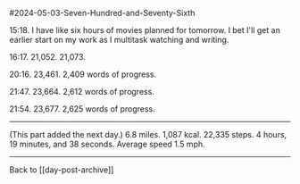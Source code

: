 #2024-05-03-Seven-Hundred-and-Seventy-Sixth

15:18.  I have like six hours of movies planned for tomorrow.  I bet I'll get an earlier start on my work as I multitask watching and writing.

16:17.  21,052.  21,073.

20:16.  23,461.  2,409 words of progress.

21:47.  23,664.  2,612 words of progress.

21:54.  23,677.  2,625 words of progress.

---
(This part added the next day.)  6.8 miles.  1,087 kcal.  22,335 steps.  4 hours, 19 minutes, and 38 seconds.  Average speed 1.5 mph.

---
Back to [[day-post-archive]]